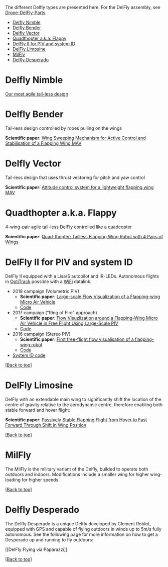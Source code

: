 The different Delfly types are presented here. For the DelFly assembly, see [Drone-DelFly-Parts](https://github.com/tudelft/mavlab/wiki/drone-delfly-parts).

- [Delfly Nimble](#delfly-nimble)
- [Delfly Bender](#delfly-bender)
- [Delfly Vector](#delfly-vector)
- [Quadthopter a.k.a. Flappy](#quadthopter-aka-flappy)
- [DelFly II for PIV and system ID](#delfly-ii-for-piv-and-system-id)
- [DelFly Limosine](#delfly-limosine)
- [MilFly](#milfly)
- [Delfly Desperado](#delfly-desperado)

# Delfly Nimble
[Our most agile tail-less design](https://github.com/tudelft/mavlab/wiki/drone-delfly-nimble)


# Delfly Bender
Tail-less design controlled by ropes pulling on the wings

**Scientific paper**: [Wing Sweeping Mechanism for Active Control and Stabilisation of a Flapping Wing MAV](http://www.imavs.org/papers/2018/IMAV_2018_paper_23.pdf)

# Delfly Vector
Tail-less design that uses thrust vectoring for pitch and yaw control

**Scientific paper**: [Attitude control system for a lightweight flapping wing MAV](https://iopscience.iop.org/article/10.1088/1748-3190/aab68c/pdf)


# Quadthopter a.k.a. Flappy
4-wing-pair agile tail-less DelFly controlled like a quadcopter

**Scientific paper**: [Quad-thopter: Tailless Flapping Wing Robot with 4 Pairs of Wings](https://repository.tudelft.nl/islandora/object/uuid%3Ab4fc2b39-b8b1-4791-b071-98557a7254f0)

# DelFly II for PIV and system ID
DelFly II equipped with a Lisa/S autopilot and IR-LEDs. Autonomous flights in [OptiTrack]() possible with a [WiFi]() datalink.
* 2018 campaign (Volumetric PIV)
  * **Scientific paper**: [Large-scale Flow Visualization of a Flapping-wing Micro Air Vehicle](https://www.research-collection.ethz.ch/bitstream/handle/20.500.11850/279239/061a.pdf)
  * [Code](https://github.com/matejkarasek/paparazzi/tree/delfly_optitrack)
* 2017 campaign ("Ring of Fire" approach)
  * **Scientific paper**: [Flow Visuzlization around a Flapping-Wing Micro Air Vehicle in Free Flight Using Large-Scale PIV](https://www.mdpi.com/2226-4310/5/4/99/pdf)
  * [Code](https://github.com/matejkarasek/paparazzi/tree/delfly_piv)
* 2016 campaign (Stereo PIV)
  * **Scientific paper**: [First free-flight flow visualisation of a flapping-wing robot](https://arxiv.org/pdf/1612.07645.pdf)
  * [Code](https://github.com/matejkarasek/paparazzi/commit/50bb921fcec528adf6d11eeb00d1c866992ae372)
* [System ID code](https://github.com/matejkarasek/paparazzi/commits/delfly)
 
<a href="#top">[Back to top]</a>

# DelFly Limosine
DelFly with an extendable main wing to significantly shift the location of the centre of gravity relative to the aerodynamic centre, therefore enabling both stable forward and hover flight:

**Scientific paper**: [Passively Stable Flapping Flight from Hover to Fast Forward Through Shift in Wing Position](https://journals.sagepub.com/doi/pdf/10.1260/1756-8293.7.4.407)

<a href="#top">[Back to top]</a>

# MilFly
The MilFly is the military variant of the Delfly, builded to operate both outdoors and indoors. Modifications include a smaller wing for higher wing-loading for higher speeds.

<a href="#top">[Back to top]</a>

# Delfly Desperado
The Delfly Desperado is a unique Delfly developed by Clement Roblot, equipped with GPS and capable of flying outdoors in winds up to 5m/s fully autonomous. See the following page for more information on how to get a Desperado up and running to fly outdoors: 

[[DelFly Flying via Paparazzi]]

<a href="#top">[Back to top]</a>


